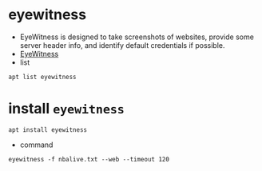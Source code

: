 # eyewitness
- EyeWitness is designed to take screenshots of websites, provide some server header info, and identify default credentials if possible.
- [EyeWitness](https://github.com/RedSiege/EyeWitness.git)
- list 
```
apt list eyewitness
```

# install `eyewitness`
```
apt install eyewitness
```

- command 
```
eyewitness -f nbalive.txt --web --timeout 120

```


